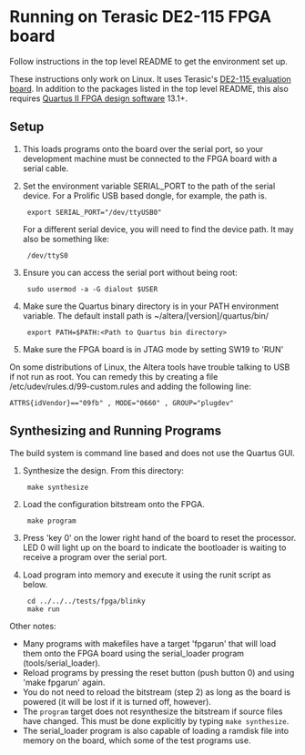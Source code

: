 # Running on Terasic DE2-115 FPGA board

Follow instructions in the top level README to get the environment set up.

These instructions only work on Linux.  It uses Terasic's
[DE2-115 evaluation board](http://www.terasic.com.tw/cgi-bin/page/archive.pl?Language=English&No=502).
In addition to the packages listed in the top level README, this also requires
[Quartus II FPGA design software](http://dl.altera.com/?edition=web) 13.1+.

## Setup

1. This loads programs onto the board over the serial port, so your development
machine must be connected to the FPGA board with a serial cable.

2. Set the environment variable SERIAL_PORT to the path of the serial device.
For a Prolific USB based dongle, for example, the path is.

        export SERIAL_PORT="/dev/ttyUSB0"

    For a different serial device, you will need to find
    the device path. It may also be something like:

	    /dev/ttyS0

3. Ensure you can access the serial port without being root:

        sudo usermod -a -G dialout $USER

4. Make sure the Quartus binary directory is in your PATH environment variable.
   The default install path is ~/altera/[version]/quartus/bin/

        export PATH=$PATH:<Path to Quartus bin directory>

5. Make sure the FPGA board is in JTAG mode by setting SW19 to 'RUN'

On some distributions of Linux, the Altera tools have trouble talking to USB if not
run as root. You can remedy this by creating a file
/etc/udev/rules.d/99-custom.rules and adding the following line:

    ATTRS{idVendor}=="09fb" , MODE="0660" , GROUP="plugdev"

## Synthesizing and Running Programs

The build system is command line based and does not use the Quartus GUI.

1. Synthesize the design. From this directory:

        make synthesize

2. Load the configuration bitstream onto the FPGA.

        make program

3. Press 'key 0' on the lower right hand of the board to reset the processor. LED 0
   will light up on the board to indicate the bootloader is waiting to receive a
   program over the serial port.

4. Load program into memory and execute it using the runit script as below.

        cd ../../../tests/fpga/blinky
		make run

Other notes:
- Many programs with makefiles have a target 'fpgarun' that will load them
  onto the FPGA board using the serial_loader program (tools/serial_loader).
- Reload programs by pressing the reset button (push button 0) and using
  'make fpgarun' again.
- You do not need to reload the bitstream (step 2) as long as the board is powered
  (it will be lost if it is turned off, however).
- The `program` target does not resynthesize the bitstream if source files have changed.
  This must be done explicitly by typing `make synthesize`.
- The serial_loader program is also capable of loading a ramdisk file into memory on
  the board, which some of the test programs use.

